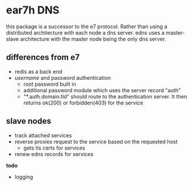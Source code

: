 # ear7h DNS

this package is a successor to the e7 protocol. Rather than using a distributed architecture with each node a dns server. edns uses a master-slave architecture with the master node being the only dns server. 

## differences from e7
* redis as a back end
* *username* and password authentication
    * root password built in
    * additional password module which uses the server record "auth"
    * "*.auth.domain.tld" should route to the authentication server. It then returns ok(200) or forbidden(403) for the service
    
 ## slave nodes
 * track attached services
 * reverse proxies request to the service based on the requested host
    * gets tls certs for services
 * renew edns records for services


__todo__
* logging